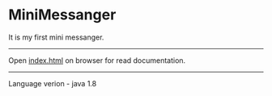 # MiniMessanger
<p>It is my first mini messanger.<p/>
<hr>
<p>Open <a href=https://github.com/Trilonka/MiniMessanger/blob/master/Documentation/index.html>index.html<a/> on browser for read documentation.<p/>
<hr>
Language verion - java 1.8
